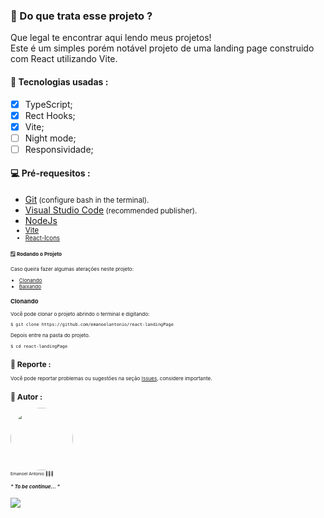 ### 🙋 Do que trata esse projeto ?
Que legal te encontrar aqui lendo meus projetos!<br/>
Este é um simples porém notável projeto de uma landing page construido com React utilizando Vite.

#### 📑 Tecnologias usadas :
- [X] TypeScript;
- [X] Rect Hooks;
- [X] Vite;
- [ ] Night mode;
- [ ] Responsividade;

#### 💻 Pré-requesitos :

* <a href="https://git-scm.com">Git</a><small>   (configure bash in the terminal).</small>
* <a href="https://code.visualstudio.com">Visual Studio Code</a><small>   (recommended publisher).</small>
* <a href="https://nodejs.org/en/">NodeJs</a><small>
* <a href="https://vitejs.dev/">Vite</a><small>
* <a href="https://react-icons.github.io/react-icons/">React-Icons</a><small>

#### 🪟 Rodando o Projeto
Caso queira fazer algumas aterações neste projeto:
* [Clonando](#clonando)
* [Baixando](#baixando)
###  Clonando
Você pode clonar o projeto abrindo o terminal e digitando:
```sh
$ git clone https://github.com/emanoelantonio/react-landingPage
```
Depois entre na pasta do projeto.
```sh
$ cd react-landingPage
```

## 📑 Reporte :

Você pode reportar problemas ou sugestões na seção <a href="https://github.com/emanoelantonio/react-landingPage/issues">Issues</a>, considere importante.

## 🧠 Autor :
 <img style="border-radius: 50%;" src="https://avatars2.githubusercontent.com/u/60781248?s=460&u=43dbba3483d275c3d8964df24a8f5139f53dc282&v=4" width="100px;" alt=""/>
 <br /> 
 <sub>Emanoel Antonio 👨🏻‍💻</sub>

 ##### " To be continue... " 
 <a href="https://www.linkedin.com/in/emanoel-antonio-silva/"><img align-items="center" src="https://img.shields.io/static/v1?label=&message=Linkedin&color=3D008A&style=for-the-badge&logo=linkedin"/></a>